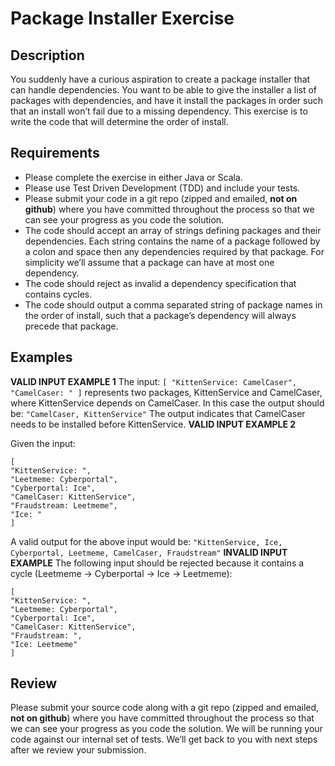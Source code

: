 # Package Installer Exercise
## Description
You suddenly have a curious aspiration to create a package installer that can handle dependencies. You want to be able to give the installer a list of packages with dependencies, and have it install the packages in order such that an install won’t fail due to a missing dependency. This exercise is to write the code that will determine the order of install.

## Requirements
* Please complete the exercise in either Java or Scala.
* Please use Test Driven Development (TDD) and include your tests.
* Please submit your code in a git repo (zipped and emailed, __not on github__) where you have committed throughout the process so that we can see your progress as you code the solution.
* The code should accept an array of strings defining packages and their dependencies. Each string contains the name of a package followed by a colon and space then any dependencies required by that package. For simplicity we’ll assume that a package can have at most one dependency.
* The code should reject as invalid a dependency specification that contains cycles.
* The code should output a comma separated string of package names in the order of install, such that a package’s dependency will always precede that package.

## Examples
__VALID INPUT EXAMPLE 1__
The input:
```[ "KittenService: CamelCaser", "CamelCaser: " ]```
represents two packages, KittenService and CamelCaser, where KittenService depends on CamelCaser. In this case the output should be:
```"CamelCaser, KittenService"```
The output indicates that CamelCaser needs to be installed before KittenService.
__VALID INPUT EXAMPLE 2__

Given the input:
```
[
"KittenService: ",
"Leetmeme: Cyberportal",
"Cyberportal: Ice",
"CamelCaser: KittenService",
"Fraudstream: Leetmeme",
"Ice: "
]
```
A valid output for the above input would be:
```"KittenService, Ice, Cyberportal, Leetmeme, CamelCaser, Fraudstream"```
__INVALID INPUT EXAMPLE__
The following input should be rejected because it contains a cycle
(Leetmeme -> Cyberportal -> Ice -> Leetmeme):
```
[
"KittenService: ",
"Leetmeme: Cyberportal",
"Cyberportal: Ice",
"CamelCaser: KittenService",
"Fraudstream: ",
"Ice: Leetmeme"
]
```

## Review
Please submit your source code along with a git repo (zipped and emailed, __not on github__) where you have committed throughout the process so that we can see your progress as you code the solution. We will be running your code against our internal set of tests. We’ll get back to you with next steps after we review your submission.
